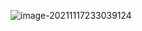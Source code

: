 ![image-20211117233039124](C:\Users\反转旋木\AppData\Roaming\Typora\typora-user-images\image-20211117233039124.png)